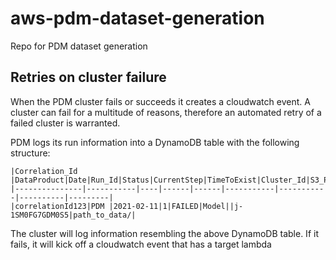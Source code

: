 # aws-pdm-dataset-generation
Repo for PDM dataset generation

## Retries on cluster failure

When the PDM cluster fails or succeeds it creates a cloudwatch event. A cluster can fail for a multitude of reasons, therefore 
an automated retry of a failed cluster is warranted.   

PDM logs its run information into a DynamoDB table with the following structure:  

    |Correlation_Id |DataProduct|Date|Run_Id|Status|CurrentStep|TimeToExist|Cluster_Id|S3_Prefix|
    |---------------|-----------|----|------|------|-----------|-----------|----------|---------|
    |correlationId123|PDM |2021-02-11|1|FAILED|Model||j-1SM0FG7GDM0S5|path_to_data/|   
    
The cluster will log information resembling the above DynamoDB table. If it fails, it will kick off a cloudwatch event that has a target lambda
